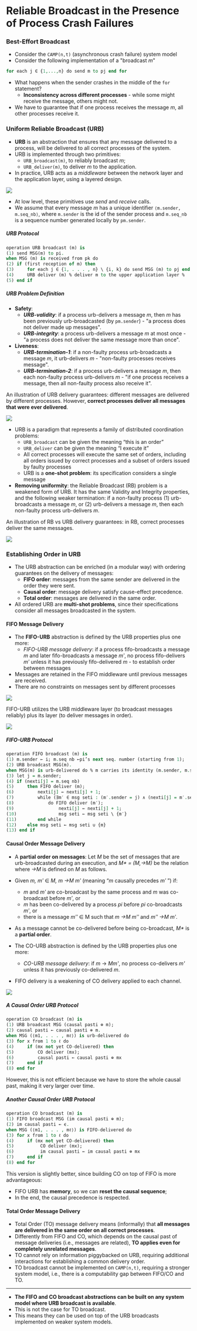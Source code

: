 # Reliable Broadcast in the Presence of Process Crash Failures

### Best-Effort Broadcast
- Consider the `CAMP(n,t)` (asynchronous crash failure) system model
- Consider the following implementation of a "broadcast *m*"

```vhdl
for each j ∈ {1,...,n} do send m to pj end for
```

- What happens when the sender crashes in the middle of the `for` statement?
	- **Inconsistency across different processes** - while some might receive the message, others might not.
- We have to guarantee that if one process receives the message *m*, all other processes receive it.

### Uniform Reliable Broadcast (URB)
- **URB** is an abstraction that ensures that any message delivered to a process, will be delivered to all correct processes of the system.
- URB is implemented through two primitives:
	- `URB_broadcast(m)`, to reliably broadcast *m*;
	- `URB_deliver(m)`, to deliver *m* to the application.
- In practice, URB acts as a *middleware* between the network layer and the application layer, using a layered design.

![](./resources/urb-impl.png)

- At low level, these primitives use *send* and *receive* calls.
- We assume that every message *m* has a unique identifier `⟨m.sender, m.seq_nb⟩`, where `m.sender` is the id of the sender process and `m.seq_nb` is a sequence number generated locally by `pm.sender`.
##### URB Protocol
```vhdl
operation URB broadcast (m) is
(1) send MSG(m) to pi.
when MSG (m) is received from pk do
(2) if (first reception of m) then
(3)     for each j ∈ {1, . . . , n} \ {i, k} do send MSG (m) to pj end for;
(4)     URB deliver (m) % deliver m to the upper application layer %
(5) end if
```

##### URB Problem Definition
- **Safety**:
	- ***URB-validity***: if a process urb-delivers a message *m*, then *m* has been previously urb-broadcasted (by `pm.sender`) - "a process does not deliver made up messages".
	- ***URB-integrity***: a process urb-delivers a message *m* at most once - "a process does not deliver the same message more than once".
- **Liveness**:
	- ***URB-termination-1***: if a non-faulty process urb-broadcasts a message *m*, it urb-delivers *m* - "non-faulty processes receives message".
	- ***URB-termination-2***: if a process urb-delivers a message *m*, then each non-faulty process urb-delivers *m* - "if one process receives a message, then all non-faulty process also receive it".

An illustration of URB delivery guarantees: different messages are delivered by different processes. However, **correct processes deliver all messages that were ever delivered**.

![](./resources/urb-example-1.png)

- URB is a paradigm that represents a family of distributed coordination problems:
	- ``URB_broadcast`` can be given the meaning “this is an order”
	- ``URB_deliver`` can be given the meaning “I execute it”
	- All correct processes will execute the same set of orders, including all orders issued by correct processes and a subset of orders issued by faulty processes
	- URB is a **one-shot problem**: its specification considers a single message
- **Removing uniformity**: the Reliable Broadcast (RB) problem is a weakened
form of URB. It has the same Validity and Integrity properties, and the following weaker termination: if a non-faulty process (1) urb-broadcasts a message *m*, or (2) urb-delivers
a message *m*, then each non-faulty process urb-delivers *m*.

An illustration of RB vs URB delivery guarantees: in RB, correct processes deliver the same messages.

![](./resources/urb-example-2.png)

### Establishing Order in URB
- The URB abstraction can be enriched (in a modular way) with ordering guarantees on the delivery of messages:
	- **FIFO order**: messages from the same sender are delivered in the order they were sent.
	- **Causal order**: message delivery satisfy cause-effect precedence.
	- **Total order**: messages are delivered in the same order.
- All ordered URB are **multi-shot problems**, since their specifications consider all messages broadcasted in the system.

#### FIFO Message Delivery
- The **FIFO-URB** abstraction is defined by the URB properties plus one more: 
	- *FIFO-URB message delivery*: if a process fifo-broadcasts a message *m* and later fifo-broadcasts a message *mʹ*, no process fifo-delivers *mʹ* unless it has previously fifo-delivered *m* - to establish order between messages
- Messages are retained in the FIFO middleware until previous messages are received.
- There are no constraints on messages sent by different processes

![](./resources/fifo-urb-1.png)

FIFO-URB utilizes the URB middleware layer (to broadcast messages reliably) plus its layer (to deliver messages in order).

![](./resources/fifo-urb-2.png)

##### FIFO-URB Protocol
```vhdl
operation FIFO broadcast (m) is
(1) m.sender ← i; m.seq nb ←pi’s next seq. number (starting from 1);
(2) URB broadcast MSG(m).
when MSG(m) is urb-delivered do % m carries its identity (m.sender, m.seq nb) %
(3) let j = m.sender;
(4) if (nexti[j] = m.seq nb)
(5)     then FIFO deliver (m);
(6)         nexti[j] ← nexti[j] + 1;
(7)         while (∃m′ ∈ msg seti : (m′.sender = j) ∧ (nexti[j] = m′.seq nb))
(8)             do FIFO deliver (m′);
(9)                 nexti[j] ← nexti[j] + 1;
(10)                msg seti ← msg seti \ {m′}
(11)        end while
(12)    else msg seti ← msg seti ∪ {m}
(13) end if
```

#### Causal Order Message Delivery
- A **partial order on messages**: Let *M* be the set of messages that are urb-broadcasted during an execution, and *M\* = (M,→M)* be the relation where *→M* is defined on *M* as follows.
- Given *m, mʹ* ∈ *M, m →M mʹ* (meaning “*m* causally precedes *mʹ* ”) if:
	- *m* and *mʹ* are co-broadcast by the same process and *m* was co-broadcast before *mʹ*, or
	- *m* has been co-delivered by a process *pi* before *pi* co-broadcasts *mʹ*, or
	- there is a message *mʹʹ* ∈ M such that *m →M mʹʹ* and *mʹʹ →M mʹ*.
- As a message cannot be co-delivered before being co-broadcast, *M\** is a **partial order**.

- The CO-URB abstraction is defined by the URB properties plus one more:
	- *CO-URB message delivery*: if *m* → *Mm'*, no process co-delivers *m'* unless it has previously co-delivered *m*.
- FIFO delivery is a weakening of CO delivery applied to each channel.

![](./resources/causal-order-delivery.png)

##### A Causal Order URB Protocol
```vhdl
operation CO broadcast (m) is
(1) URB broadcast MSG (causal pasti ⊕ m);
(2) causal pasti ← causal pasti ⊕ m.
when MSG (⟨m1, . . . , mℓ⟩) is urb-delivered do
(3) for x from 1 to ℓ do
(4)     if (mx not yet CO-delivered) then
(5)         CO deliver (mx);
(6)         causal pasti ← causal pasti ⊕ mx
(7)     end if
(8) end for
```

However, this is not efficient because we have to store the whole causal past, making it very larger over time.

##### Another Causal Order URB Protocol
```vhdl
operation CO broadcast (m) is
(1) FIFO broadcast MSG (im causal pasti ⊕ m);
(2) im causal pasti ← ϵ.
when MSG (⟨m1, . . . , mℓ⟩) is FIFO-delivered do
(3) for x from 1 to ℓ do
(4)     if (mx not yet CO-delivered) then
(5)          CO deliver (mx);
(6)          im causal pasti ← im causal pasti ⊕ mx
(7)     end if
(8) end for
```

This version is slightly better, since building CO on top of FIFO is more advantageous:
- FIFO URB has **memory**, so we can **reset the causal sequence**;
- In the end, the causal precedence is respected.

#### Total Order Message Delivery
- Total Order (TO) message delivery means (informally) that **all messages are delivered in the same order on all correct processes**.
- Differently from FIFO and CO, which depends on the causal past of message deliveries (i.e., messages are related), **TO applies even for completely unrelated messages**.
- TO cannot rely on information piggybacked on URB, requiring additional interactions for establishing a common delivery order.
- TO broadcast cannot be implemented on `CAMP(n,t)`, requiring a stronger system model, i.e., there is a computability gap between FIFO/CO and TO.

---

- **The FIFO and CO broadcast abstractions can be built on any system model where URB broadcast is available**.
- This is not the case for TO broadcast.
- This means they can be used on top of the URB broadcasts implemented on weaker system models.
